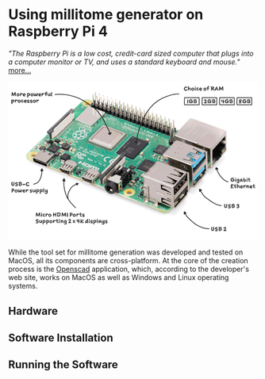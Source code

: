 # Using millitome generator on Raspberry Pi 4

*"The Raspberry Pi is a low cost, credit-card sized computer that plugs into a computer monitor or TV, and uses a standard keyboard and mouse."* [more...](https://www.raspberrypi.org/help/what-%20is-a-raspberry-pi/)

![Raspberry Pi4!](images/raspi4-1.png "raspi4-1.png")

While the tool set for millitome generation was developed and tested on MacOS, all its components are cross-platform. At the core of the creation process is the [Openscad](https://openscad.org) application, which, according to the developer's web site, works on MacOS as well as Windows and Linux operating systems. 


## Hardware

## Software Installation

## Running the Software
